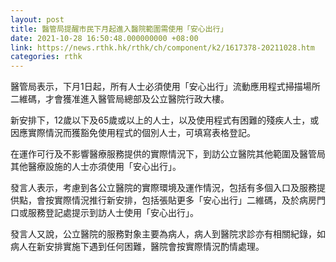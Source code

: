 ```yaml
---
layout: post
title: 醫管局提醒市民下月起進入醫院範圍需使用「安心出行」
date: 2021-10-28 16:50:48.000000000 +08:00
link: https://news.rthk.hk/rthk/ch/component/k2/1617378-20211028.htm
categories: rthk
---
```


醫管局表示，下月1日起，所有人士必須使用「安心出行」流動應用程式掃描場所二維碼，才會獲准進入醫管局總部及公立醫院行政大樓。

新安排下，12歲以下及65歲或以上的人士，以及使用程式有困難的殘疾人士，或因應實際情況而獲豁免使用程式的個別人士，可填寫表格登記。

在運作可行及不影響醫療服務提供的實際情況下，到訪公立醫院其他範圍及醫管局其他醫療設施的人士亦須使用「安心出行」。

發言人表示，考慮到各公立醫院的實際環境及運作情況，包括有多個入口及服務提供點，會按實際情況推行新安排，包括張貼更多「安心出行」二維碼，及於病房門口或服務登記處提示到訪人士使用「安心出行」。

發言人又說，公立醫院的服務對象主要為病人，病人到醫院求診亦有相關紀錄，如病人在新安排實施下遇到任何困難，醫院會按實際情況酌情處理。
